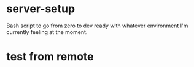 # server-setup
Bash script to go from zero to dev ready with whatever environment I'm currently feeling at the moment.
# test from remote
